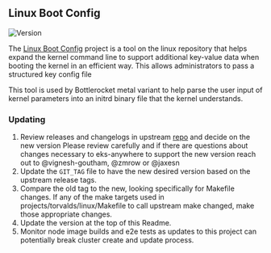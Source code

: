## **Linux Boot Config**
![Version](https://img.shields.io/badge/version-v5.17-blue)

The [Linux Boot Config](https://github.com/torvalds/linux/tree/master/tools/bootconfig) project is a tool on the linux repository that helps expand 
the kernel command line to support additional key-value data when booting the kernel in an efficient way. This allows administrators to pass a structured key config file

This tool is used by Bottlerocket metal variant to help parse the user input of kernel parameters into an initrd binary file that the kernel understands.

### Updating

1. Review releases and changelogs in upstream [repo](https://github.com/torvalds/linux/tree/master) and decide on the new version
   Please review carefully and if there are questions about changes necessary to eks-anywhere to support the new version reach out to @vignesh-goutham, @zmrow or @jaxesn
1. Update the `GIT_TAG` file to have the new desired version based on the upstream release tags.
1. Compare the old tag to the new, looking specifically for Makefile changes. If any of the make targets used in projects/torvalds/linux/Makefile to call upstream make changed, make those appropriate changes.
1. Update the version at the top of this Readme.
1. Monitor node image builds and e2e tests as updates to this project can potentially break cluster create and update process.